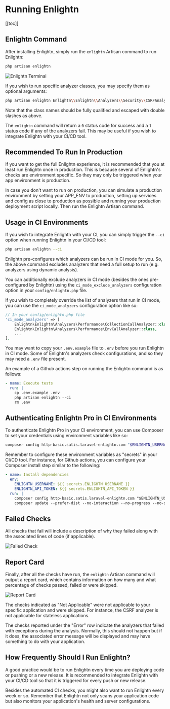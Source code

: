 # Running Enlightn
[[toc]]

## Enlightn Command

After installing Enlightn, simply run the `enlightn` Artisan command to run Enlightn:

```bash
php artisan enlightn
```

<img :src="$withBase('/images/terminal.png')" alt="Enlightn Terminal" />

If you wish to run specific analyzer classes, you may specify them as optional arguments:

```bash
php artisan enlightn Enlightn\\Enlightn\\Analyzers\\Security\\CSRFAnalyzer Enlightn\\EnlightnPro\\Analyzers\\Security\\DirectoryTraversalAnalyzer
```

Note that the class names should be fully qualified and escaped with double slashes as above.

The `enlightn` command will return a `0` status code for success and a `1` status code if any of the analyzers fail. This may be useful if you wish to integrate Enlightn with your CI/CD tool.

## Recommended To Run In Production

If you want to get the full Enlightn experience, it is recommended that you at least run Enlightn once in production. This is because several of Enlightn's checks are environment specific. So they may only be triggered when your app environment is production.

In case you don't want to run on production, you can simulate a production environment by setting your APP_ENV to production, setting up services and config as close to production as possible and running your production deployment script locally. Then run the Enlightn Artisan command.

## Usage in CI Environments

If you wish to integrate Enlightn with your CI, you can simply trigger the `--ci` option when running Enlightn in your CI/CD tool:

```bash
php artisan enlightn --ci
```

Enlightn pre-configures which analyzers can be run in CI mode for you. So, the above command excludes analyzers that need a full setup to run (e.g. analyzers using dynamic analysis).

You can additionally exclude analyzers in CI mode (besides the ones pre-configured by Enlightn) using the `ci_mode_exclude_analyzers` configuration option in your `config/enlightn.php` file. 

If you wish to completely override the list of analyzers that run in CI mode, you can use the `ci_mode_analyzers` configuration option like so:

```php
// In your config/enlightn.php file
'ci_mode_analyzers' => [
    Enlightn\Enlightn\Analyzers\Performance\CollectionCallAnalyzer::class,
    Enlightn\Enlightn\Analyzers\Performance\EnvCallAnalyzer::class,
    ...
],
```

You may want to copy your `.env.example` file to `.env` before you run Enlightn in CI mode. Some of Enlightn's analyzers check configurations, and so they may need a `.env` file present.

An example of a Github actions step on running the Enlightn command is as follows:

```yaml
- name: Execute tests
  run: |
    cp .env.example .env
    php artisan enlightn --ci
    rm .env
```

## Authenticating Enlightn Pro in CI Environments

To authenticate Enlightn Pro in your CI environment, you can use Composer to set your credentials using environment variables like so:

```bash
composer config http-basic.satis.laravel-enlightn.com "$ENLIGHTN_USERNAME" "$ENLIGHTN_API_TOKEN"
```

Remember to configure these environment variables as "secrets" in your CI/CD tool. For instance, for Github actions, you can configure your Composer install step similar to the following:

```yaml
- name: Install dependencies
  env:
    ENLIGHTN_USERNAME: ${{ secrets.ENLIGHTN_USERNAME }}
    ENLIGHTN_API_TOKEN: ${{ secrets.ENLIGHTN_API_TOKEN }}
  run: |
    composer config http-basic.satis.laravel-enlightn.com "$ENLIGHTN_USERNAME" "$ENLIGHTN_API_TOKEN"
    composer update --prefer-dist --no-interaction --no-progress --no-scripts
```

## Failed Checks

All checks that fail will include a description of why they failed along with the associated lines of code (if applicable).

<img :src="$withBase('/images/queue-timeout.png')" alt="Failed Check" />

## Report Card

Finally, after all the checks have run, the `enlightn` Artisan command will output a report card, which contains information on how many and what percentage of checks passed, failed or were skipped.

<img :src="$withBase('/images/report_card.png')" alt="Report Card" />

The checks indicated as "Not Applicable" were not applicable to your specific application and were skipped. For instance, the CSRF analyzer is not applicable for stateless applications.

The checks reported under the "Error" row indicate the analyzers that failed with exceptions during the analysis. Normally, this should not happen but if it does, the associated error message will be displayed and may have something to do with your application.

## How Frequently Should I Run Enlightn?

A good practice would be to run Enlightn every time you are deploying code or pushing or a new release. It is recommended to integrate Enlightn with your CI/CD tool so that it is triggered for every push or new release.

Besides the automated CI checks, you might also want to run Enlightn every week or so. Remember that Enlightn not only scans your application code but also monitors your application's health and server configurations.